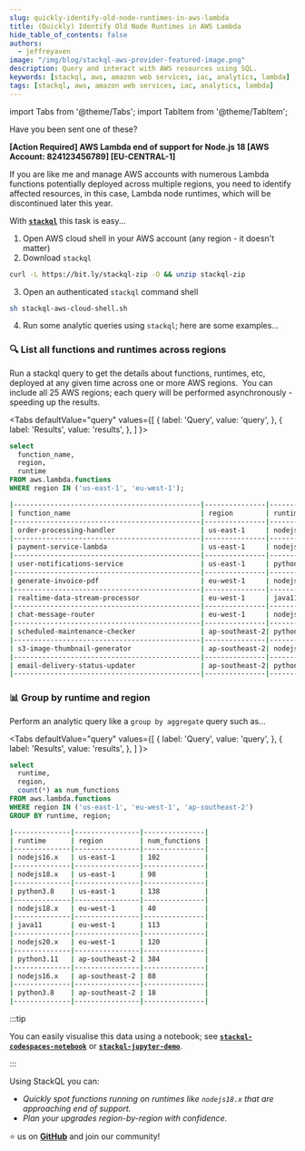 ```yaml
---
slug: quickly-identify-old-node-runtimes-in-aws-lambda
title: (Quickly) Identify Old Node Runtimes in AWS Lambda
hide_table_of_contents: false
authors:	
  - jeffreyaven
image: "/img/blog/stackql-aws-provider-featured-image.png"
description: Query and interact with AWS resources using SQL.
keywords: [stackql, aws, amazon web services, iac, analytics, lambda]
tags: [stackql, aws, amazon web services, iac, analytics, lambda]
---
```


import Tabs from '@theme/Tabs';
import TabItem from '@theme/TabItem';

Have you been sent one of these?

__[Action Required] AWS Lambda end of support for Node.js 18 [AWS Account: 824123456789] [EU-CENTRAL-1]__

If you are like me and manage AWS accounts with numerous Lambda functions potentially deployed across multiple regions, you need to identify affected resources, in this case, Lambda node runtimes, which will be discontinued later this year.  

With [__`stackql`__](https://github.com/stackql/stackql) this task is easy...

1. Open AWS cloud shell in your AWS account (any region - it doesn't matter)
2. Download `stackql`
```bash
curl -L https://bit.ly/stackql-zip -O && unzip stackql-zip
```
3. Open an authenticated `stackql` command shell
```bash
sh stackql-aws-cloud-shell.sh
```
4. Run some analytic queries using `stackql`; here are some examples...

### 🔍 List all functions and runtimes across regions

Run a stackql query to get the details about functions, runtimes, etc, deployed at any given time across one or more AWS regions.  You can include all 25 AWS regions; each query will be performed asynchronously - speeding up the results.

<Tabs
  defaultValue="query"
  values={[
    { label: 'Query', value: 'query', },
    { label: 'Results', value: 'results', },
  ]
}>
<TabItem value="query">

```sql
select 
  function_name, 
  region,
  runtime 
FROM aws.lambda.functions 
WHERE region IN ('us-east-1', 'eu-west-1');
```

</TabItem>
<TabItem value="results">

```bash
|----------------------------------------------|---------------|------------|
| function_name                                | region        | runtime    |
|----------------------------------------------|---------------|------------|
| order-processing-handler                     | us-east-1     | nodejs16.x |
|----------------------------------------------|---------------|------------|
| payment-service-lambda                       | us-east-1     | nodejs18.x |
|----------------------------------------------|---------------|------------|
| user-notifications-service                   | us-east-1     | python3.8  |
|----------------------------------------------|---------------|------------|
| generate-invoice-pdf                         | eu-west-1     | nodejs18.x |
|----------------------------------------------|---------------|------------|
| realtime-data-stream-processor               | eu-west-1     | java11     |
|----------------------------------------------|---------------|------------|
| chat-message-router                          | eu-west-1     | nodejs20.x |
|----------------------------------------------|---------------|------------|
| scheduled-maintenance-checker                | ap-southeast-2| python3.11 |
|----------------------------------------------|---------------|------------|
| s3-image-thumbnail-generator                 | ap-southeast-2| nodejs16.x |
|----------------------------------------------|---------------|------------|
| email-delivery-status-updater                | ap-southeast-2| python3.8  |
|----------------------------------------------|---------------|------------|
```

</TabItem>
</Tabs>

### 📊 Group by runtime and region

Perform an analytic query like a `group by aggregate` query such as...

<Tabs
  defaultValue="query"
  values={[
    { label: 'Query', value: 'query', },
    { label: 'Results', value: 'results', },
  ]
}>
<TabItem value="query">

```sql
select 
  runtime, 
  region, 
  count(*) as num_functions 
FROM aws.lambda.functions 
WHERE region IN ('us-east-1', 'eu-west-1', 'ap-southeast-2')
GROUP BY runtime, region;
```

</TabItem>
<TabItem value="results">

```bash
|--------------|----------------|---------------|
| runtime      | region         | num_functions |
|--------------|----------------|---------------|
| nodejs16.x   | us-east-1      | 102           |
|--------------|----------------|---------------|
| nodejs18.x   | us-east-1      | 98            |
|--------------|----------------|---------------|
| python3.8    | us-east-1      | 138           |
|--------------|----------------|---------------|
| nodejs18.x   | eu-west-1      | 40            |
|--------------|----------------|---------------|
| java11       | eu-west-1      | 113           |
|--------------|----------------|---------------|
| nodejs20.x   | eu-west-1      | 120           |
|--------------|----------------|---------------|
| python3.11   | ap-southeast-2 | 384           |
|--------------|----------------|---------------|
| nodejs16.x   | ap-southeast-2 | 88            |
|--------------|----------------|---------------|
| python3.8    | ap-southeast-2 | 18            |
|--------------|----------------|---------------|
```

</TabItem>
</Tabs>

:::tip

You can easily visualise this data using a notebook; see [__`stackql-codespaces-notebook`__](https://github.com/stackql/stackql-codespaces-notebook) or [__`stackql-jupyter-demo`__](https://github.com/stackql/stackql-jupyter-demo).

:::

Using StackQL you can:
- *Quickly spot functions running on runtimes like `nodejs18.x` that are approaching end of support.*
- *Plan your upgrades region-by-region with confidence.*

⭐ us on [__GitHub__](https://github.com/stackql/stackql) and join our community!